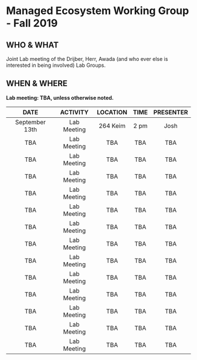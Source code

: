# Managed Ecosystem Working Group - Fall 2019

## WHO & WHAT
Joint Lab meeting of the Drijber, Herr, Awada (and who ever else is interested in being involved) Lab Groups.

## WHEN & WHERE
__Lab meeting: TBA, unless otherwise noted.__

**DATE** | **ACTIVITY** | **LOCATION** | **TIME** | **PRESENTER**
:-----:|:-----:|:-----:|:-----:|:-----:
September 13th | Lab Meeting | 264 Keim | 2 pm | Josh
TBA | Lab Meeting | TBA | TBA | TBA
TBA | Lab Meeting | TBA | TBA | TBA
TBA | Lab Meeting | TBA | TBA | TBA
TBA | Lab Meeting | TBA | TBA | TBA
TBA | Lab Meeting | TBA | TBA | TBA
TBA | Lab Meeting | TBA | TBA | TBA
TBA | Lab Meeting | TBA | TBA | TBA
TBA | Lab Meeting | TBA | TBA | TBA
TBA | Lab Meeting | TBA | TBA | TBA
TBA | Lab Meeting | TBA | TBA | TBA
TBA | Lab Meeting | TBA | TBA | TBA
TBA | Lab Meeting | TBA | TBA | TBA
TBA | Lab Meeting | TBA | TBA | TBA